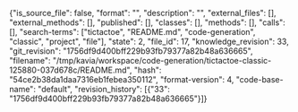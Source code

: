 {"is_source_file": false, "format": "", "description": "", "external_files": [], "external_methods": [], "published": [], "classes": [], "methods": [], "calls": [], "search-terms": ["tictactoe", "README.md", "code-generation", "classic", "project", "file"], "state": 2, "file_id": 17, "knowledge_revision": 33, "git_revision": "1756df9d400bff229b93fb79377a82b48a636665", "filename": "/tmp/kavia/workspace/code-generation/tictactoe-classic-125880-037d678c/README.md", "hash": "54ce2b38da1daa7316eb1febea350112", "format-version": 4, "code-base-name": "default", "revision_history": [{"33": "1756df9d400bff229b93fb79377a82b48a636665"}]}